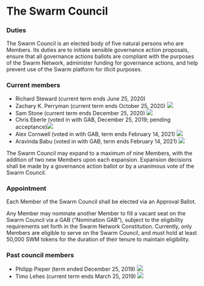 # The Swarm Council

### Duties

The Swarm Council is an elected body of five natural persons who are Members. Its duties are to initiate sensible governance action proposals, ensure that all governance actions ballots are compliant with the purposes of the Swarm Network, administer funding for governance actions, and help prevent use of the Swarm platform for illicit purposes.

### Current members

* Richard Steward \(current term ends June 25, 2020\)
* Zachary K. Perryman  \(current term ends October 25, 2020\) [![](../.gitbook/assets/iconfinder_square-linkedin_317725.png)](https://www.linkedin.com/in/zacharyperryman/)
* Sam Stone \(current term ends December 25, 2020\) [![](../.gitbook/assets/iconfinder_square-linkedin_317725.png)](https://www.linkedin.com/in/stonysam/) 
* Chris Eberle \(voted in with GAB, December 25, 2019; pending acceptance\)[![](../.gitbook/assets/iconfinder_square-linkedin_317725.png)](https://www.linkedin.com/in/stonysam/) 
* Alex Cornwell \(voted in with GAB, term ends February 14, 2021\) [![](../.gitbook/assets/iconfinder_square-linkedin_317725.png)](https://www.linkedin.com/in/alexncornwell)
* Aravinda Babu \(voted in with GAB, term ends February 14, 2021\) [![](../.gitbook/assets/iconfinder_square-linkedin_317725.png)](https://www.linkedin.com/in/linuxchip/)

The Swarm Council may expand to a maximum of nine Members, with the addition of two new Members upon each expansion. Expansion decisions shall be made by a governance action ballot or by a unanimous vote of the Swarm Council.

### Appointment

Each Member of the Swarm Council shall be elected via an Approval Ballot.

Any Member may nominate another Member to fill a vacant seat on the Swarm Council via a GAB \(“Nomination GAB”\), subject to the eligibility requirements set forth in the Swarm Network Constitution. Currently, only Members are eligible to serve on the Swarm Council, and must hold at least 50,000 SWM tokens for the duration of their tenure to maintain eligibility.

### Past council members

* Philipp Pieper \(term ended December 25, 2019\) [![](../.gitbook/assets/iconfinder_square-linkedin_317725%20%281%29.png)](https://www.linkedin.com/in/philipppieper/) 
* Timo Lehes \(current term ends March 25, 2019\) [![](../.gitbook/assets/iconfinder_square-linkedin_317725%20%281%29.png)](https://www.linkedin.com/in/timolehes/)

